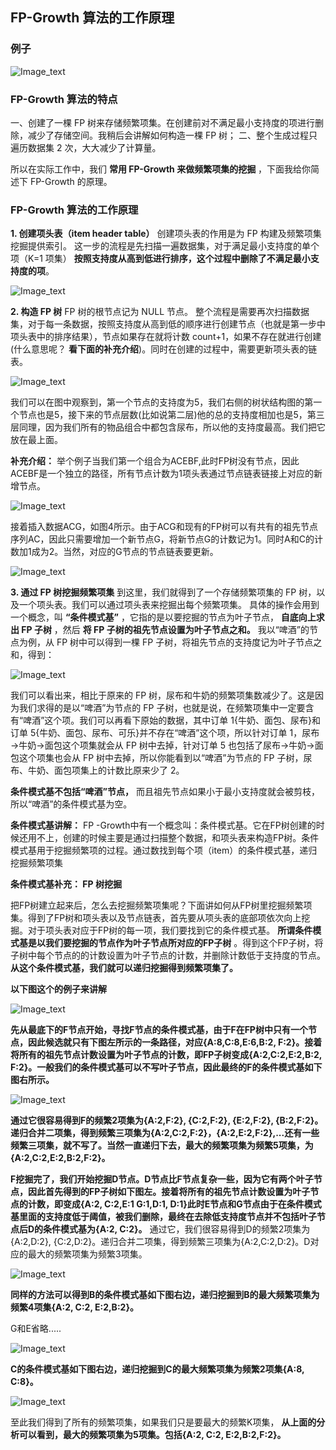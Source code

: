 ## FP-Growth 算法的工作原理
### 例子
![Image_text](https://raw.githubusercontent.com/OneStepAndTwoSteps/data_mining_analysis/master/static/Apriori/2.png)

### FP-Growth 算法的特点

一、创建了一棵 FP 树来存储频繁项集。在创建前对不满足最小支持度的项进行删除，减少了存储空间。我稍后会讲解如何构造一棵 FP 树；
二、整个生成过程只遍历数据集 2 次，大大减少了计算量。

所以在实际工作中，我们 __常用 FP-Growth 来做频繁项集的挖掘__ ，下面我给你简述下 FP-Growth 的原理。

### FP-Growth 算法的工作原理
__1. 创建项头表（item header table）__
创建项头表的作用是为 FP 构建及频繁项集挖掘提供索引。
这一步的流程是先扫描一遍数据集，对于满足最小支持度的单个项（K=1 项集） __按照支持度从高到低进行排序，这个过程中删除了不满足最小支持度的项__。

![Image_text](https://raw.githubusercontent.com/OneStepAndTwoSteps/data_mining_analysis/master/static/Apriori/9.png)

__2. 构造 FP 树__
FP 树的根节点记为 NULL 节点。
整个流程是需要再次扫描数据集，对于每一条数据，按照支持度从高到低的顺序进行创建节点（也就是第一步中项头表中的排序结果），节点如果存在就将计数 count+1，如果不存在就进行创建(什么意思呢？ __看下面的补充介绍__)。同时在创建的过程中，需要更新项头表的链表。

![Image_text](https://raw.githubusercontent.com/OneStepAndTwoSteps/data_mining_analysis/master/static/Apriori/10.png)

我们可以在图中观察到，第一个节点的支持度为5，我们右侧的树状结构图的第一个节点也是5，接下来的节点层数(比如说第二层)他的总的支持度相加也是5，第三层同理，因为我们所有的物品组合中都包含尿布，所以他的支持度最高。我们把它放在最上面。

__补充介绍：__
举个例子当我们第一个组合为ACEBF,此时FP树没有节点，因此ACEBF是一个独立的路径，所有节点计数为1项头表通过节点链表链接上对应的新增节点。

![Image_text](https://raw.githubusercontent.com/OneStepAndTwoSteps/data_mining_analysis/master/static/Apriori/14.png)

接着插入数据ACG，如图4所示。由于ACG和现有的FP树可以有共有的祖先节点序列AC，因此只需要增加一个新节点G，将新节点G的计数记为1。同时A和C的计数加1成为2。当然，对应的G节点的节点链表要更新。

![Image_text](https://raw.githubusercontent.com/OneStepAndTwoSteps/data_mining_analysis/master/static/Apriori/13.png)


__3. 通过 FP 树挖掘频繁项集__
到这里，我们就得到了一个存储频繁项集的 FP 树，以及一个项头表。我们可以通过项头表来挖掘出每个频繁项集。
具体的操作会用到一个概念，叫 __“条件模式基”__ ，它指的是以要挖掘的节点为叶子节点， __自底向上求出 FP 子树__ ，然后 __将 FP 子树的祖先节点设置为叶子节点之和。__
我以“啤酒”的节点为例，从 FP 树中可以得到一棵 FP 子树，将祖先节点的支持度记为叶子节点之和，得到：

![Image_text](https://raw.githubusercontent.com/OneStepAndTwoSteps/data_mining_analysis/master/static/Apriori/11.png)

我们可以看出来，相比于原来的 FP 树，尿布和牛奶的频繁项集数减少了。这是因为我们求得的是以“啤酒”为节点的 FP 子树，也就是说，在频繁项集中一定要含有“啤酒”这个项。我们可以再看下原始的数据，其中订单 1{牛奶、面包、尿布}和订单 5{牛奶、面包、尿布、可乐}并不存在“啤酒”这个项，所以针对订单 1，尿布→牛奶→面包这个项集就会从 FP 树中去掉，针对订单 5 也包括了尿布→牛奶→面包这个项集也会从 FP 树中去掉，所以你能看到以“啤酒”为节点的 FP 子树，尿布、牛奶、面包项集上的计数比原来少了 2。

__条件模式基不包括“啤酒”节点，__ 而且祖先节点如果小于最小支持度就会被剪枝，所以“啤酒”的条件模式基为空。  

__条件模式基讲解：__ FP -Growth中有一个概念叫：条件模式基。它在FP树创建的时候还用不上，创建的时候主要是通过扫描整个数据，和项头表来构造FP树。条件模式基用于挖掘频繁项的过程。通过数找到每个项（item）的条件模式基，递归挖掘频繁项集

__条件模式基补充： FP 树挖掘__

把FP树建立起来后，怎么去挖掘频繁项集呢？下面讲如何从FP树里挖掘频繁项集。得到了FP树和项头表以及节点链表，首先要从项头表的底部项依次向上挖掘。对于项头表对应于FP树的每一项，我们要找到它的条件模式基。 __所谓条件模式基是以我们要挖掘的节点作为叶子节点所对应的FP子树__ 。得到这个FP子树，将子树中每个节点的的计数设置为叶子节点的计数，并删除计数低于支持度的节点。 __从这个条件模式基，我们就可以递归挖掘得到频繁项集了。__

__以下图这个的例子来讲解__

![Image_text](https://raw.githubusercontent.com/OneStepAndTwoSteps/data_mining_analysis/master/static/Apriori/19.png)


__先从最底下的F节点开始，寻找F节点的条件模式基，由于F在FP树中只有一个节点，因此候选就只有下图左所示的一条路径，对应{A:8,C:8,E:6,B:2, F:2}。接着将所有的祖先节点计数设置为叶子节点的计数，即FP子树变成{A:2,C:2,E:2,B:2, F:2}。一般我们的条件模式基可以不写叶子节点，因此最终的F的条件模式基如下图右所示。__

![Image_text](https://raw.githubusercontent.com/OneStepAndTwoSteps/data_mining_analysis/master/static/Apriori/15.png)

__通过它很容易得到F的频繁2项集为{A:2,F:2}, {C:2,F:2}, {E:2,F:2}, {B:2,F:2}。递归合并二项集，得到频繁三项集为{A:2,C:2,F:2}，{A:2,E:2,F:2},...还有一些频繁三项集，就不写了。当然一直递归下去，最大的频繁项集为频繁5项集，为{A:2,C:2,E:2,B:2,F:2}。__

__F挖掘完了，我们开始挖掘D节点。D节点比F节点复杂一些，因为它有两个叶子节点，因此首先得到的FP子树如下图左。接着将所有的祖先节点计数设置为叶子节点的计数，即变成{A:2, C:2,E:1 G:1,D:1, D:1}此时E节点和G节点由于在条件模式基里面的支持度低于阈值，被我们删除，最终在去除低支持度节点并不包括叶子节点后D的条件模式基为{A:2, C:2}。__ 通过它，我们很容易得到D的频繁2项集为{A:2,D:2}, {C:2,D:2}。递归合并二项集，得到频繁三项集为{A:2,C:2,D:2}。D对应的最大的频繁项集为频繁3项集。

![Image_text](https://raw.githubusercontent.com/OneStepAndTwoSteps/data_mining_analysis/master/static/Apriori/16.png)

__同样的方法可以得到B的条件模式基如下图右边，递归挖掘到B的最大频繁项集为频繁4项集{A:2, C:2, E:2,B:2}。__

G和E省略.....

![Image_text](https://raw.githubusercontent.com/OneStepAndTwoSteps/data_mining_analysis/master/static/Apriori/17.png)

__C的条件模式基如下图右边，递归挖掘到C的最大频繁项集为频繁2项集{A:8, C:8}。__

![Image_text](https://raw.githubusercontent.com/OneStepAndTwoSteps/data_mining_analysis/master/static/Apriori/18.png)

至此我们得到了所有的频繁项集，如果我们只是要最大的频繁K项集， __从上面的分析可以看到，最大的频繁项集为5项集。包括{A:2, C:2, E:2,B:2,F:2}。__

